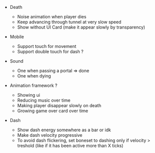 * Death
  * Noise animation when player dies
  * Keep advancing through tunnel at very slow speed
  * Show <Press R to restart> without UI Card (make it appear slowly by transparency)

* Mobile
  * Support touch for movement
  * Support double touch for dash ?
* Sound
  * One when passing a portal => done
  * One when dying
* Animation framework ?
  * Showing ui
  * Reducing music over time
  * Making player disappear slowly on death
  * Growing game over card over time
* Dash
  *  Show dash energy somewhere as a bar or idk
  *  Make dash velocity progressive
  *  To avoid dash flickering, set boneset to dashing only if velocity > treshold (like if it has been active more than X ticks)